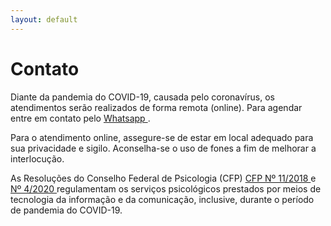 ```yaml
---
layout: default
---
```

# Contato

Diante da pandemia do COVID-19, causada pelo coronavírus, os atendimentos serão realizados de forma remota (online). Para agendar
entre em contato pelo <a href="https://api.whatsapp.com/send?phone=5541992261526" target="_blank">
Whatsapp
</a>.
  

Para o atendimento online, assegure-se de estar em local adequado para sua privacidade e sigilo. Aconselha-se o uso de fones a fim de melhorar a interlocução.


As Resoluções do Conselho Federal de Psicologia (CFP) <a href="https://e-psi.cfp.org.br/resolucao-cfp-no-11-2018/" target="_blank">
CFP Nº 11/2018
</a>
 e <a href="https://atosoficiais.com.br/cfp/resolucao-do-exercicio-profissional-n-4-2020-dispoe-sobre-regulamentacao-de-servicos-psicologicos-prestados-por-meio-de-tecnologia-da-informacao-e-da-comunicacao-durante-a-pandemia-do-covid-19?origin=instituicao&q=004/2020" target="_blank">
Nº 4/2020
</a> regulamentam os serviços psicológicos prestados por meios de tecnologia da informação e da comunicação, inclusive, durante o período de pandemia do COVID-19.
 

